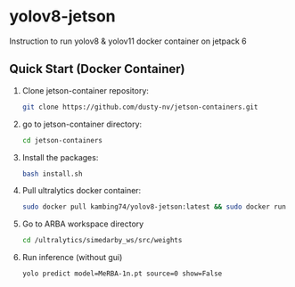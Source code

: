 # yolov8-jetson
Instruction to run yolov8 & yolov11 docker container on jetpack 6

## Quick Start (Docker Container)

1. Clone jetson-container repository:
   ```bash
   git clone https://github.com/dusty-nv/jetson-containers.git

2. go to jetson-container directory:
   ```bash
   cd jetson-containers

3. Install the packages:
   ```bash
   bash install.sh

7. Pull ultralytics docker container:
   ```bash
   sudo docker pull kambing74/yolov8-jetson:latest && sudo docker run -it --gpus all --ipc=host --runtime=nvidia --privileged kambing74/yolov8-jetson:latest

8. Go to ARBA workspace directory
   ```bash
   cd /ultralytics/simedarby_ws/src/weights

9. Run inference (without gui)
   ```bash
   yolo predict model=MeRBA-1n.pt source=0 show=False
